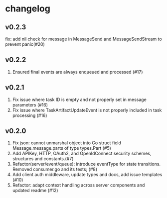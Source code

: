 # changelog

## v0.2.3

fix: add nil check for message in MessageSend and MessageSendStream to prevent panic(#20)

## v0.2.2
1. Ensured final events are always enqueued and processed (#17)

## v0.2.1
1. Fix issue where task ID is empty and not properly set in message parameters (#16)
2. Fix issue where TaskArtifactUpdateEvent is not properly included in task processing (#16)

## v0.2.0
1. Fix json: cannot unmarshal object into Go struct field Message.message.parts of type types.Part (#5)
2. Add APIKey, HTTP, OAuth2, and OpenIdConnect security schemes, structures and constants.(#7)
3. Refactor(server/event/queue): introduce eventType for state transitions. Removed consumer.go and its tests; (#8)
4. Add client auth middleware, update types and docs, add issue templates (#10)
5. Refactor: adapt context handling across server components and updated readme (#12)

